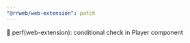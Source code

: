 ```yaml
---
"@rrweb/web-extension": patch
---
```


🎈 perf(web-extension): conditional check in Player component
